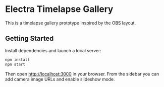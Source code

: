 # Electra Timelapse Gallery

This is a timelapse gallery prototype inspired by the OBS layout.

## Getting Started

Install dependencies and launch a local server:

```bash
npm install
npm start
```

Then open [http://localhost:3000](http://localhost:3000) in your browser. From the sidebar you can add camera image URLs and enable slideshow mode.
